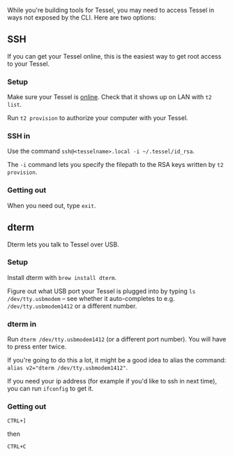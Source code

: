 While you're building tools for Tessel, you may need to access Tessel in ways not exposed by the CLI. Here are two options:

## SSH

If you can get your Tessel online, this is the easiest way to get root access to your Tessel.

### Setup

Make sure your Tessel is [online](http://tessel.github.io/t2-start/wifi.html). Check that it shows up on LAN with `t2 list`.

Run `t2 provision` to authorize your computer with your Tessel.

### SSH in

Use the command `ssh@<tesselname>.local -i ~/.tessel/id_rsa`.

The `-i` command lets you specify the filepath to the RSA keys written by `t2 provision`.

### Getting out

When you need out, type `exit`.

## dterm

Dterm lets you talk to Tessel over USB.

### Setup

Install dterm with `brew install dterm`.

Figure out what USB port your Tessel is plugged into by typing `ls /dev/tty.usbmodem` – see whether it auto-completes to e.g. `/dev/tty.usbmodem1412` or a different number.

### dterm in

Run `dterm /dev/tty.usbmodem1412` (or a different port number).
You will have to press enter twice.

If you're going to do this a lot, it might be a good idea to alias the command: `alias v2="dterm /dev/tty.usbmodem1412"`.

If you need your ip address (for example if you'd like to ssh in next time), you can run `ifconfig` to get it.

### Getting out

`CTRL+]`

then

`CTRL+C`
